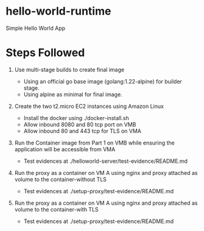 # hello-world-runtime
Simple Hello World App

# Steps Followed
1. Use multi-stage builds to create final image
    * Using an official go base image (golang:1.22-alpine) for builder stage.
    * Using alpine as minimal for final image.

2. Create the two t2.micro EC2 instances using Amazon Linux
    * Install the docker using ./docker-install.sh
    * Allow inbound 8080 and 80 tcp port on VMB
    * Allow inbound 80 and 443 tcp for TLS on VMA

3. Run the Container image from Part 1 on VMB while ensuring the application will be accessible from VMA
   * Test evidences at ./helloworld-server/test-evidence/README.md

4. Run the proxy as a container on VM A using nginx and proxy attached as volume to the container-without TLS
    * Test evidences at ./setup-proxy/test-evidence/README.md

5. Run the proxy as a container on VM A using nginx and proxy attached as volume to the container-with TLS
    * Test evidences at ./setup-proxy/test-evidence/README.md
